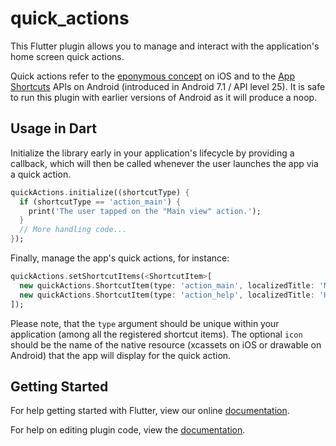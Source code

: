 # quick_actions

This Flutter plugin allows you to manage and interact with the application's
home screen quick actions.

Quick actions refer to the [eponymous
concept](https://developer.apple.com/ios/human-interface-guidelines/extensions/home-screen-actions)
on iOS and to the [App
Shortcuts](https://developer.android.com/guide/topics/ui/shortcuts.html) APIs on
Android (introduced in Android 7.1 / API level 25). It is safe to run this plugin
with earlier versions of Android as it will produce a noop.

## Usage in Dart

Initialize the library early in your application's lifecycle by providing a
callback, which will then be called whenever the user launches the app via a
quick action.

```dart
quickActions.initialize((shortcutType) {
  if (shortcutType == 'action_main') {
    print('The user tapped on the "Main view" action.');
  }
  // More handling code...
});
```

Finally, manage the app's quick actions, for instance:

```dart
quickActions.setShortcutItems(<ShortcutItem>[
  new quickActions.ShortcutItem(type: 'action_main', localizedTitle: 'Main view', icon: 'icon_main'),
  new quickActions.ShortcutItem(type: 'action_help', localizedTitle: 'Help', icon: 'icon_help')
]);
```

Please note, that the `type` argument should be unique within your application
(among all the registered shortcut items). The optional `icon` should be the
name of the native resource (xcassets on iOS or drawable on Android) that the app will display for the
quick action.

## Getting Started

For help getting started with Flutter, view our online
[documentation](http://flutter.io/).

For help on editing plugin code, view the [documentation](https://flutter.io/platform-plugins/#edit-code).
